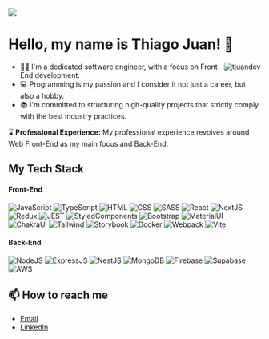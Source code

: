 

<img src="https://64.media.tumblr.com/cca4f06484b447c0687f0325af5b38c9/428a8db1dc8ae92f-87/s1280x1920/7c751558b1d93e15c2d885cff2162ddb95059b8d.gif" align="center" />

# Hello, my name is Thiago Juan! 👋

<img align="right" src="https://komarev.com/ghpvc/?username=tjuandev&label=Profile%20views&color=0e75b6&style=flat" alt="tjuandev" />

- 👨‍💻 I'm a dedicated software engineer, with a focus on Front End development.
- 💻 Programming is my passion and I consider it not just a career, but also a hobby.
- 📚 I'm committed to structuring high-quality projects that strictly comply with the best industry practices.

⌛ **Professional Experience:** My professional experience revolves around Web Front-End as my main focus and Back-End.

## My Tech Stack

#### Front-End
![JavaScript](https://img.shields.io/badge/-JavaScript-black?style=for-the-badge&logo=javascript)
![TypeScript](https://img.shields.io/badge/-TypeScript-007ACC?style=for-the-badge&logo=typescript&logoColor=white)
![HTML](https://img.shields.io/badge/-HTML-E34F26?style=for-the-badge&logo=html5&logoColor=white)
![CSS](https://img.shields.io/badge/-CSS-1572B6?style=for-the-badge&logo=css3)
![SASS](https://img.shields.io/badge/-SASS-CC6699?style=for-the-badge&logo=sass&logoColor=white)
![React](https://img.shields.io/badge/-React-61DAFB?style=for-the-badge&logo=react&logoColor=white)
![NextJS](https://img.shields.io/badge/-NextJS-black?style=for-the-badge&logo=next.js&logoColor=white)
![Redux](https://img.shields.io/badge/-Redux-764ABC?style=for-the-badge&logo=redux&logoColor=white)
![JEST](https://img.shields.io/badge/-JEST-C21325?style=for-the-badge&logo=jest&logoColor=white)
![StyledComponents](https://img.shields.io/badge/-StyledComponents-DB7093?style=for-the-badge&logo=styled-components&logoColor=white)
![Bootstrap](https://img.shields.io/badge/-Bootstrap-7952B3?style=for-the-badge&logo=bootstrap&logoColor=white)
![MaterialUI](https://img.shields.io/badge/MUI-%230081CB.svg?style=for-the-badge&logo=mui&logoColor=white)
![ChakraUI](https://img.shields.io/badge/-ChakraUI-319795?style=for-the-badge&logo=chakra-ui&logoColor=white)
![Tailwind](https://img.shields.io/badge/-Tailwind-38B2AC?style=for-the-badge&logo=tailwind-css&logoColor=white)
![Storybook](https://img.shields.io/badge/-Storybook-FF4785?style=for-the-badge&logo=storybook&logoColor=white)
![Docker](https://img.shields.io/badge/-Docker-2496ED?style=for-the-badge&logo=docker&logoColor=white)
![Webpack](https://img.shields.io/badge/-Webpack-8DD6F9?style=for-the-badge&logo=webpack&logoColor=black)
![Vite](https://img.shields.io/badge/-Vite-646CFF?style=for-the-badge&logo=vite&logoColor=white)


#### Back-End
![NodeJS](https://img.shields.io/badge/-NodeJS-339933?style=for-the-badge&logo=node.js&logoColor=white)
![ExpressJS](https://img.shields.io/badge/-ExpressJS-black?style=for-the-badge&logo=express&logoColor=white)
![NestJS](https://img.shields.io/badge/nestjs-%23E0234E.svg?style=for-the-badge&logo=nestjs&logoColor=white)
![MongoDB](https://img.shields.io/badge/-MongoDB-47A248?style=for-the-badge&logo=mongodb&logoColor=white)
![Firebase](https://img.shields.io/badge/-Firebase-FFCA28?style=for-the-badge&logo=firebase&logoColor=black)
![Supabase](https://img.shields.io/badge/-Supabase-181818?style=for-the-badge&logo=supabase&logoColor=white)
![AWS](https://img.shields.io/badge/-AWS-232F3E?style=for-the-badge&logo=amazon-aws&logoColor=white)

## 📫 How to reach me

- [Email](mailto:thiagojuanlira@gmail.com)
- [LinkedIn](https://www.linkedin.com/in/thiago-juan/)
